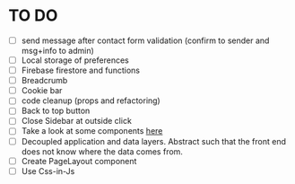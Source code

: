 # TO DO

- [ ] send message after contact form validation (confirm to sender and msg+info to admin)
- [ ] Local storage of preferences
- [ ] Firebase firestore and functions
- [ ] Breadcrumb
- [ ] Cookie bar
- [ ] code cleanup (props and refactoring)
- [ ] Back to top button
- [ ] Close Sidebar at outside click
- [ ] Take a look at some components [here](http://react-materialize.github.io/react-materialize/?path=/story/css-grid--default)
- [ ] Decoupled application and data layers. Abstract such that the front end does not know where the data comes from.
- [ ] Create PageLayout component
- [ ] Use Css-in-Js
